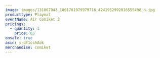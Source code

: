 ```yaml
---
image: images/131067943_1801781979979716_4241952992016555498_n.jpg
producttype: Playmat
eventName: Air Comiket 2
pricings:
  - quantity: 1
    price: 65
onsale: true
asin: s-df1cshAok
merchandise: comiket
---
```


